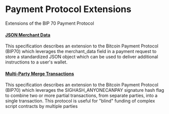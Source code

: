 # Payment Protocol Extensions
Extensions of the BIP 70 Payment Protocol


#### [JSON Merchant Data](https://github.com/jeton-tech/payment-protocol-extensions/blob/master/json-merchant-data.md)
This specification describes an extension to the Bitcoin Payment Protocol (BIP70) which leverages the merchant_data field in a payment request to store a standardized JSON object which can be used to deliver additional instructions to a user's wallet.

#### [Multi-Party Merge Transactions](https://github.com/jeton-tech/payment-protocol-extensions/blob/master/multi-party-merge.md)
This specification describes an extension to the Bitcoin Payment Protocol (BIP70) which leverages the SIGHASH_ANYONECANPAY signature hash flag to combine two or more partial transactions, from separate parties, into a single transaction. This protocol is useful for "blind" funding of complex script contracts by multiple parties
